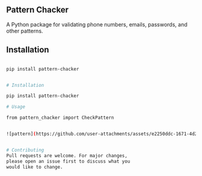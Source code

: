 ## Pattern Chacker

A Python package for validating phone numbers, emails, passwords, and other patterns.

## Installation
```bash

pip install pattern-chacker


# Installation

pip install pattern-chacker

# Usage

from pattern_chacker import CheckPattern


![pattern](https://github.com/user-attachments/assets/e2250ddc-1671-4d27-b99a-f3b1db9ce183)


# Contributing
Pull requests are welcome. For major changes,
please open an issue first to discuss what you
would like to change.
